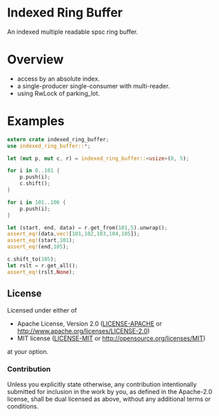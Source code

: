 Indexed Ring Buffer
====
An indexed multiple readable spsc ring buffer.  

# Overview
 - access by an absolute index.
 - a single-producer single-consumer with multi-reader.
 - using RwLock of parking_lot.

# Examples
```rust
extern crate indexed_ring_buffer;
use indexed_ring_buffer::*;

let (mut p, mut c, r) = indexed_ring_buffer::<usize>(0, 5);

for i in 0..101 {
    p.push(i);
    c.shift();
}

for i in 101..106 {
    p.push(i);
}

let (start, end, data) = r.get_from(101,5).unwrap();
assert_eq!(data,vec![101,102,103,104,105]);
assert_eq!(start,101);
assert_eq!(end,105);

c.shift_to(105);
let rslt = r.get_all();
assert_eq!(rslt,None);

```

## License

Licensed under either of

 * Apache License, Version 2.0 ([LICENSE-APACHE](LICENSE-APACHE) or http://www.apache.org/licenses/LICENSE-2.0)
 * MIT license ([LICENSE-MIT](LICENSE-MIT) or http://opensource.org/licenses/MIT)

at your option.

### Contribution

Unless you explicitly state otherwise, any contribution intentionally submitted
for inclusion in the work by you, as defined in the Apache-2.0 license, shall be dual licensed as above, without any
additional terms or conditions.
